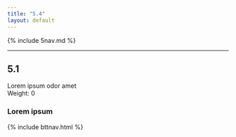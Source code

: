 ```yaml
---
title: "5.4"
layout: default
---
```


{% include 5nav.md %}

---

## 5.1
Lorem ipsum odor amet  
Weight: 0


### Lorem ipsum 

{% include bttnav.html %}